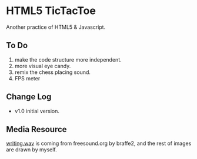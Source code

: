 # HTML5 TicTacToe
Another practice of HTML5 & Javascript.

## To Do
1. make the code structure more independent.
2. more visual eye candy.
3. remix the chess placing sound.
4. FPS meter

## Change Log
* v1.0 initial version.

## Media Resource
[writing.wav](http://www.freesound.org/people/braffe2/sounds/83746/) is coming from freesound.org by braffe2, and the rest of images are drawn by myself.
